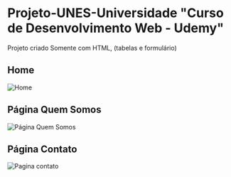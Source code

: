 # Projeto-UNES-Universidade "Curso de Desenvolvimento Web - Udemy"
Projeto criado Somente com HTML, (tabelas e formulário) 

<h2>Home</h2>
  
  ![Home](https://github.com/Dev-joao03/Projeto-UNES-Universidade/assets/111032225/2f7dac0b-ad09-42dd-8ecd-f89ba18a68fe)
  
  <h2>Página Quem Somos</h2>
  
  ![Página Quem Somos](https://github.com/Dev-joao03/Projeto-UNES-Universidade/assets/111032225/0630fe98-b3d6-476e-ba01-fce25d005534)
  
  <h2>Página Contato</h2>
  
  ![Pagina contato](https://github.com/Dev-joao03/Projeto-UNES-Universidade/assets/111032225/95d97a20-18b8-4e34-b8d0-cc2c9ca5f28f)

  



